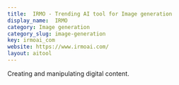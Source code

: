 ```yaml
---
title:  IRMO - Trending AI tool for Image generation
display_name:  IRMO
category: Image generation
category_slug: image-generation
key: irmoai_com
website: https://www.irmoai.com/
layout: aitool
---
```


Creating and manipulating digital content.
